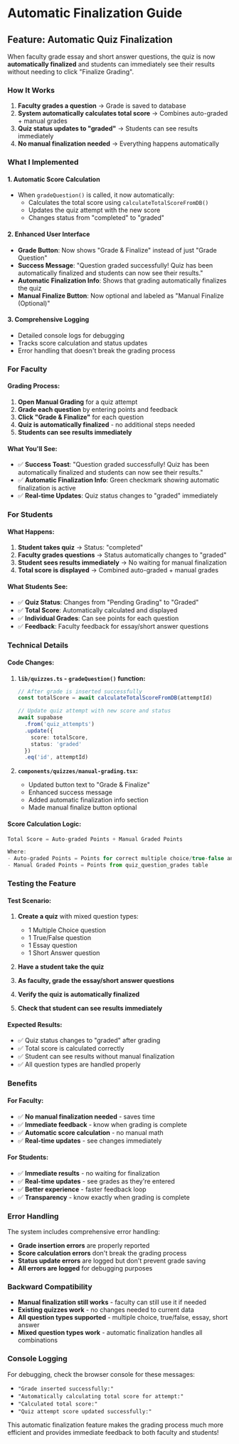 # Automatic Finalization Guide

## Feature: Automatic Quiz Finalization

When faculty grade essay and short answer questions, the quiz is now **automatically finalized** and students can immediately see their results without needing to click "Finalize Grading".

### How It Works

1. **Faculty grades a question** → Grade is saved to database
2. **System automatically calculates total score** → Combines auto-graded + manual grades
3. **Quiz status updates to "graded"** → Students can see results immediately
4. **No manual finalization needed** → Everything happens automatically

### What I Implemented

#### 1. **Automatic Score Calculation**
- When `gradeQuestion()` is called, it now automatically:
  - Calculates the total score using `calculateTotalScoreFromDB()`
  - Updates the quiz attempt with the new score
  - Changes status from "completed" to "graded"

#### 2. **Enhanced User Interface**
- **Grade Button**: Now shows "Grade & Finalize" instead of just "Grade Question"
- **Success Message**: "Question graded successfully! Quiz has been automatically finalized and students can now see their results."
- **Automatic Finalization Info**: Shows that grading automatically finalizes the quiz
- **Manual Finalize Button**: Now optional and labeled as "Manual Finalize (Optional)"

#### 3. **Comprehensive Logging**
- Detailed console logs for debugging
- Tracks score calculation and status updates
- Error handling that doesn't break the grading process

### For Faculty

#### **Grading Process:**
1. **Open Manual Grading** for a quiz attempt
2. **Grade each question** by entering points and feedback
3. **Click "Grade & Finalize"** for each question
4. **Quiz is automatically finalized** - no additional steps needed
5. **Students can see results immediately**

#### **What You'll See:**
- ✅ **Success Toast**: "Question graded successfully! Quiz has been automatically finalized and students can now see their results."
- ✅ **Automatic Finalization Info**: Green checkmark showing automatic finalization is active
- ✅ **Real-time Updates**: Quiz status changes to "graded" immediately

### For Students

#### **What Happens:**
1. **Student takes quiz** → Status: "completed"
2. **Faculty grades questions** → Status automatically changes to "graded"
3. **Student sees results immediately** → No waiting for manual finalization
4. **Total score is displayed** → Combined auto-graded + manual grades

#### **What Students See:**
- ✅ **Quiz Status**: Changes from "Pending Grading" to "Graded"
- ✅ **Total Score**: Automatically calculated and displayed
- ✅ **Individual Grades**: Can see points for each question
- ✅ **Feedback**: Faculty feedback for essay/short answer questions

### Technical Details

#### **Code Changes:**

1. **`lib/quizzes.ts` - `gradeQuestion()` function:**
   ```typescript
   // After grade is inserted successfully
   const totalScore = await calculateTotalScoreFromDB(attemptId)
   
   // Update quiz attempt with new score and status
   await supabase
     .from('quiz_attempts')
     .update({ 
       score: totalScore,
       status: 'graded'
     })
     .eq('id', attemptId)
   ```

2. **`components/quizzes/manual-grading.tsx`:**
   - Updated button text to "Grade & Finalize"
   - Enhanced success message
   - Added automatic finalization info section
   - Made manual finalize button optional

#### **Score Calculation Logic:**
```typescript
Total Score = Auto-graded Points + Manual Graded Points

Where:
- Auto-graded Points = Points for correct multiple choice/true-false answers
- Manual Graded Points = Points from quiz_question_grades table
```

### Testing the Feature

#### **Test Scenario:**
1. **Create a quiz** with mixed question types:
   - 1 Multiple Choice question
   - 1 True/False question
   - 1 Essay question
   - 1 Short Answer question

2. **Have a student take the quiz**
3. **As faculty, grade the essay/short answer questions**
4. **Verify the quiz is automatically finalized**
5. **Check that student can see results immediately**

#### **Expected Results:**
- ✅ Quiz status changes to "graded" after grading
- ✅ Total score is calculated correctly
- ✅ Student can see results without manual finalization
- ✅ All question types are handled properly

### Benefits

#### **For Faculty:**
- ✅ **No manual finalization needed** - saves time
- ✅ **Immediate feedback** - know when grading is complete
- ✅ **Automatic score calculation** - no manual math
- ✅ **Real-time updates** - see changes immediately

#### **For Students:**
- ✅ **Immediate results** - no waiting for finalization
- ✅ **Real-time updates** - see grades as they're entered
- ✅ **Better experience** - faster feedback loop
- ✅ **Transparency** - know exactly when grading is complete

### Error Handling

The system includes comprehensive error handling:
- **Grade insertion errors** are properly reported
- **Score calculation errors** don't break the grading process
- **Status update errors** are logged but don't prevent grade saving
- **All errors are logged** for debugging purposes

### Backward Compatibility

- **Manual finalization still works** - faculty can still use it if needed
- **Existing quizzes work** - no changes needed to current data
- **All question types supported** - multiple choice, true/false, essay, short answer
- **Mixed question types work** - automatic finalization handles all combinations

### Console Logging

For debugging, check the browser console for these messages:
- `"Grade inserted successfully:"`
- `"Automatically calculating total score for attempt:"`
- `"Calculated total score:"`
- `"Quiz attempt score updated successfully:"`

This automatic finalization feature makes the grading process much more efficient and provides immediate feedback to both faculty and students!
























